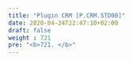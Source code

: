 ```yaml
---
title: "Plugin CRM [P.CRM.STD00]"
date: 2020-04-24T22:47:10+02:00
draft: false
weight : 721
pre: "<b>721. </b>"
---
```

